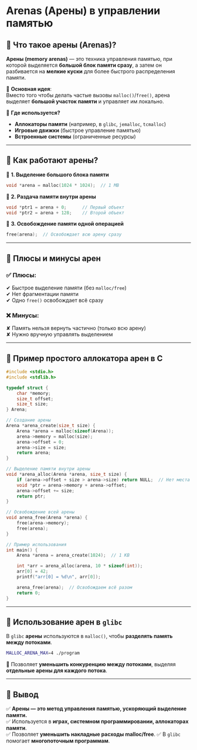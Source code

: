 # **Arenas (Арены) в управлении памятью**  

## 📌 **Что такое арены (Arenas)?**  
**Арены (memory arenas)** — это техника управления памятью, при которой выделяется **большой блок памяти сразу**, а затем он разбивается на **мелкие куски** для более быстрого распределения памяти.  

🔹 **Основная идея**:  
Вместо того чтобы делать частые вызовы `malloc()`/`free()`, арена выделяет **большой участок памяти** и управляет им локально.  

🔹 **Где используется?**  
- **Аллокаторы памяти** (например, в `glibc`, `jemalloc`, `tcmalloc`)  
- **Игровые движки** (быстрое управление памятью)  
- **Встроенные системы** (ограниченные ресурсы)  

---

## 📌 **Как работают арены?**  

🔹 **1. Выделение большого блока памяти**  
```c
void *arena = malloc(1024 * 1024);  // 1 MB
```

🔹 **2. Раздача памяти внутри арены**  
```c
void *ptr1 = arena + 0;      // Первый объект
void *ptr2 = arena + 128;    // Второй объект
```

🔹 **3. Освобождение памяти одной операцией**  
```c
free(arena);  // Освобождает всю арену сразу
```

---

## 📌 **Плюсы и минусы арен**  

### ✅ **Плюсы:**  
✔ Быстрое выделение памяти (без `malloc/free`)  
✔ Нет фрагментации памяти  
✔ Одно `free()` освобождает всё сразу  

### ❌ **Минусы:**  
✘ Память нельзя вернуть частично (только всю арену)  
✘ Нужно вручную управлять выделением  

---

## 📌 **Пример простого аллокатора арен в C**  

```c
#include <stdio.h>
#include <stdlib.h>

typedef struct {
    char *memory;
    size_t offset;
    size_t size;
} Arena;

// Создание арены
Arena *arena_create(size_t size) {
    Arena *arena = malloc(sizeof(Arena));
    arena->memory = malloc(size);
    arena->offset = 0;
    arena->size = size;
    return arena;
}

// Выделение памяти внутри арены
void *arena_alloc(Arena *arena, size_t size) {
    if (arena->offset + size > arena->size) return NULL;  // Нет места
    void *ptr = arena->memory + arena->offset;
    arena->offset += size;
    return ptr;
}

// Освобождение всей арены
void arena_free(Arena *arena) {
    free(arena->memory);
    free(arena);
}

// Пример использования
int main() {
    Arena *arena = arena_create(1024);  // 1 KB

    int *arr = arena_alloc(arena, 10 * sizeof(int));
    arr[0] = 42;
    printf("arr[0] = %d\n", arr[0]);

    arena_free(arena);  // Освобождаем всё разом
    return 0;
}
```

---

## 📌 **Использование арен в `glibc`**  

В `glibc` **арены** используются в `malloc()`, чтобы **разделять память между потоками**.  
```sh
MALLOC_ARENA_MAX=4 ./program
```
🔹 Позволяет **уменьшить конкуренцию между потоками**, выделяя **отдельные арены для каждого потока**.

---

## 🎯 **Вывод**  
✅ **Арены — это метод управления памятью, ускоряющий выделение памяти.**  
✅ Используется в **играх, системном программировании, аллокаторах памяти**.  
✅ Позволяет **уменьшить накладные расходы malloc/free**. 
✅ В `glibc` помогает **многопоточным программам**.  